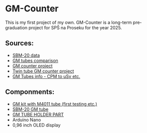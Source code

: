 # GM-Counter
This is my first project of my own. GM-Counter is a long-term pre-graduation project for SPŠ na Proseku for the year 2025.

## Sources: 
- [SBM-20 data](https://www.gstube.com/data/2398/)
- [GM tubes comparison](https://iot-devices.com.ua/en/comparison-of-geiger-muller-tubes-sbm20-j305-and-lnd712/)
- [GM counter project](https://hackaday.io/project/183103-ggreg20v3-ionizing-radiation-detector)
- [Twin tube GM counter project](https://www.giangrandi.org/electronics/twin-tube-geiger/twin-tube-geiger.shtml)
- [GM Tubes info - CPM to uSv etc.](https://sites.google.com/site/diygeigercounter/technical/gm-tubes-supported)

## Componments: 
- [GM kit with M4011 tube (first testing etc.)](https://www.aliexpress.com/item/1005005983829775.html?spm=a2g0o.productlist.main.11.7121URtvURtvMy&algo_pvid=5fe86294-a9dc-4aaa-9061-8c6e2802d0c6&algo_exp_id=5fe86294-a9dc-4aaa-9061-8c6e2802d0c6-4&pdp_npi=4%40dis%21USD%2161.17%2127.52%21%21%21442.65%21199.19%21%402103891017381561898268692e9547%2112000036629548116%21sea%21CZ%212394786101%21X&curPageLogUid=Xi7JYKipq4hK&utparam-url=scene%3Asearch%7Cquery_from%3A)
- [SBM-20 GM tube](https://www.ebay.com/itm/280865770387)
- [GM TUBE HOLDER PART](https://cz.mouser.com/ProductDetail/Littelfuse/01020071Z?qs=hgmQaE9nnAzCBYDQcIezzw%3D%3D&mgh=1&utm_id=20241108148&gad_source=1&gclid=CjwKCAiAqfe8BhBwEiwAsne6gTlMIWkbKxuYqfzqJkvFZII9L_CmRXRxLEZJgrcLe5JKkTACVJxdnRoC8PwQAvD_BwE)
- Arduino Nano
- 0,96 inch OLED display

